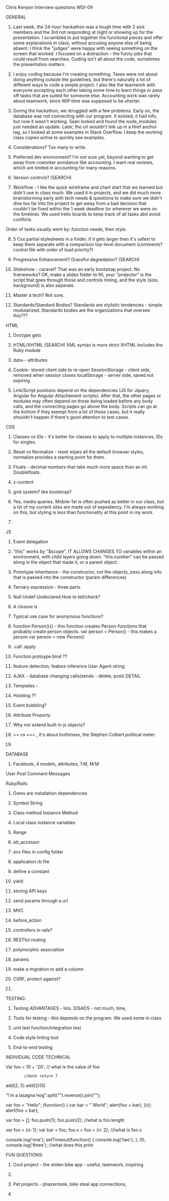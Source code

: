 
Chris Kenyon
Interview questions
WDI-09


GENERAL

1. Last week, the 24-hour hackathon was a tough time with 2 sick members and the 3rd not responding at night or showing up for the presentation. I scrambled to put together the functional pieces and offer some explanations in class, without accusing anyone else of being absent. I think the "judges" were happy with seeing something on the screen that worked. I focused on a distraction - the funny jobs that could result from searches. Coding isn't all about the code, sometimes the presentation matters. 

2. I enjoy coding because I'm creating something. Taxes were not about doing anything outside the guidelines, but there's naturally a lot of different ways to code a simple project. I also like the teamwork with everyone accepting each other taking some time to learn things or pass off tasks that are suited for someone else. Accounting work was rarely about teamwork, since WIP time was supposed to be shorter. 

3. During the hackathon, we struggled with a few problems. Early on, the database was not connecting with our program. It existed, it had info, but now it wasn't working. Sean looked and found the node_modules just needed an update. Later, the url wouldn't link up in a Href anchor tag, so I looked at some examples in Stack Overflow. I keep the working class copies active to quickly see examples. 

4. Considerations? Too many to write. 

5. Preferred dev environment? I'm not sure yet, beyond wanting to get away from coworker avoidance like accounting. I want real reviews, which are limited in accounting for many reasons. 

6. Version controls? (SEARCH)

7. Workflow - I like the quick wireframe and chart start that we learned but didn't use in class much. We used it in projects, and we did much more brainstorming early with tech needs & questions to make sure we didn't dive too far into the project to get away from a bad decision that couldn't be fixed within the 1 week deadline (or wherever we were on the timeline). We used trello boards to keep track of all tasks abd avoid conflicts. 

Order of tasks usually went by: function needs, then style. 

8. 5 Css partial stylesheets in a folder, if it gets larger then it's safest to keep them separate with a comparison top-level document (comments? control file with order of load priority?)

9. Progressive Enhancement? Graceful degredation? (SEARCH)

10. Slideshow - caravel? That was an early bootstrap project. No frameworks? 
OK, make a slides folder to fill, your "projector" is the script that goes through those and controls timing, and the style (size, background) is also separate. 

11. Master a tech? Not sure.

12. Standards/Standard Bodies? Standards are stylistic tendencies - simple. modularized. 
Standards bodies are the organizations that oversee this??? 





HTML

1. Doctype gets 

2. HTML/XHTML (SEARCH)
XML syntax is more strict
XHTML includes the Ruby module

3. data-- attributes

4. Cookie- stored client side to re-open 
SessionStorage - client side, removed when session closes
localStorage - server side, saved not expiring

5. Link/Script positions depend on the dependencies (JS for Jquery, Angular for Angular Attachement scripts). After that, the other pages or modules may often depend on those being loaded before any body calls, and the connecting pages go above the body. Scripts can go at the bottom if they exempt from a lot of these cases, but it really shouldn't happen if there's good attention to test cases. 




CSS

1. Classes vs IDs - it's better for classes to apply to multiple instances, IDs for singles. 

2. Reset vs Normalize - reset wipes all the default browser styles, normalize provides a starting point for them. 

3. Floats - decimal numbers that take much more space than an int. Doublefloats. 


4. z-content

5. grid system? like bootstrap? 

6. Yes, media queries. 
Mobile-1st is often pushed as better in our class, but a lot of my current sites are made out of expediency. I'm always working on this, but styling is less than functionality at this point in my work. 

7. 







JS

1. Event delegation

2. "this" works by "$scope", IT ALLOWS CHANGES TO variables within an environment, with child layers going down. "this.number" can be passed along in the object that made it, or a parent object. 

3. Prototype inheritance - the constructor, not the objects, pass along info that is passed into the constructor (param differences)

4. Ternary expression - three parts

5. Null
Undef
Undeclared
How to tell/check? 

6. A closure is

7. Typical use case for anonymous functions? 

8. function Person(){} - this function creates Person-functions that probably create person objects. 
var person = Person() - this makes a person
var person = new Person()

9. .call
.apply

10. Function.protoype.bind ??

11. feature detection, 
feature inference
User Agent string

12. AJAX - database changing calls(sends - delete, post)
DETAIL

13. Templates - 

14. Hoisting ??

15. Event bubbling?

16. Attribute
Property

17. Why not extend built-in js objects? 

18. == vs === , it's about truthiness, the Stephen Colbert political meter. 

19. 









DATABASE

1. Facebook, 4 models, attributes, 1:M, M:M

User
Post
Comment
Messages





Ruby/Rails

1. Gems are installation dependencies

2. Symbol
String

3. Class method
Instance Method

4. Local
class
instance variables

5. Range

6. att_accessor

7. env files in config folder

8. application.rb file

9. define a constant

10. yield

11. storing API keys

12. send params through a url

13. MVC

14. before_action

15. controllers in rails? 

16. RESTful routing

17. polymorphic association

18. params

19. make a migration to add a column

20. CSRF, protect against? 

21. 







TESTING: 

1. Testing ADVANTAGES - lots. 
DISADS - not much, time, 

2. Tools for testing - this depends on the program. We used some in class


3. unit test 
function/integration test

4. Code style linting tool 

5. End-to-end testing









INDIVIDUAL CODE TECHNICAL

Var foo = 10 + '20';       // what is the value of foo



            //both return 7
add(2, 5)
add(2)(5)
          


"i'm a lasagna hog".split("").reverse().join("");



var foo = "Hello";
(function() {
  var bar = " World";
  alert(foo + bar);
})();
alert(foo + bar);





var foo = [];
foo.push(1);
foo.push(2);      //what is foo.length




var foo = {n: 1};
var bar = foo;
foo.x = foo = {n: 2};         ///what is foo.x



console.log('one');
setTimeout(function() {
  console.log('two');
}, 0);
console.log('three');       //what does this print





FUN QUESTIONS: 

1. Cool project - the stolen bike app - useful, teamwork, inspiring

2. 

3. Pet projects - phazermole, bike steal app connections, 

4. 











